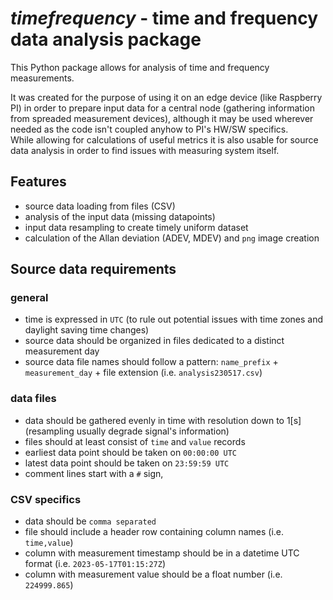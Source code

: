 # _timefrequency_ - time and frequency data analysis package

This Python package allows for analysis of time and frequency measurements.

It was created for the purpose of using it on an edge device (like Raspberry PI) in order to prepare input data for a central node (gathering information from spreaded measurement devices), although it may be used wherever needed as the code isn't coupled anyhow to PI's HW/SW specifics.  
While allowing for calculations of useful metrics it is also usable for source data analysis in order to find issues with measuring system itself.

## Features
* source data loading from files (CSV)
* analysis of the input data (missing datapoints)
* input data resampling to create timely uniform dataset
* calculation of the Allan deviation (ADEV, MDEV) and `png` image creation

## Source data requirements

### general
* time is expressed in `UTC` (to rule out potential issues with time zones and daylight saving time changes)
* source data should be organized in files dedicated to a distinct measurement day
* source data file names should follow a pattern: `name_prefix` + `measurement_day` + file extension (i.e. `analysis230517.csv`)

### data files
* data should be gathered evenly in time with resolution down to 1[s] (resampling usually degrade signal's information)
* files should at least consist of `time` and `value` records
* earliest data point should be taken on `00:00:00 UTC`
* latest data point should be taken on `23:59:59 UTC`
* comment lines start with a `#` sign,

### CSV specifics
* data should be `comma separated`
* file should include a header row containing column names (i.e. `time,value`)
* column with measurement timestamp should be in a datetime UTC format (i.e. `2023-05-17T01:15:27Z`)
* column with measurement value should be a float number (i.e. `224999.865`)
